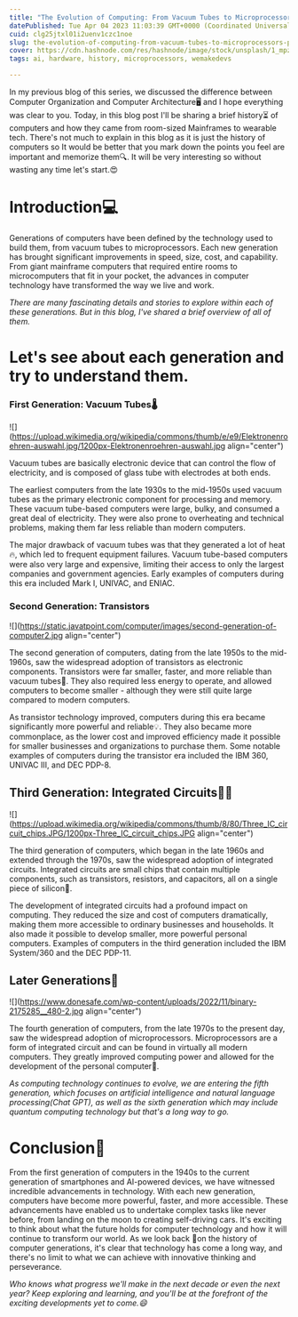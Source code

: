 ```yaml
---
title: "The Evolution of Computing: From Vacuum Tubes to Microprocessors (Part-2)"
datePublished: Tue Apr 04 2023 11:03:39 GMT+0000 (Coordinated Universal Time)
cuid: clg25jtxl01i2uenv1czc1noe
slug: the-evolution-of-computing-from-vacuum-tubes-to-microprocessors-part-2
cover: https://cdn.hashnode.com/res/hashnode/image/stock/unsplash/1_mpz-9ssjQ/upload/b1ebbf9f4a090ee4c1af90bd7aee0abc.jpeg
tags: ai, hardware, history, microprocessors, wemakedevs

---
```


In my previous blog of this series, we discussed the difference between Computer Organization and Computer Architecture🖥️ and I hope everything was clear to you. Today, in this blog post I'll be sharing a brief history⏳ of computers and how they came from room-sized Mainframes to wearable tech. There's not much to explain in this blog as it is just the history of computers so It would be better that you mark down the points you feel are important and memorize them🔍. It will be very interesting so without wasting any time let's start.😍

# Introduction💻

Generations of computers have been defined by the technology used to build them, from vacuum tubes to microprocessors. Each new generation has brought significant improvements in speed, size, cost, and capability. From giant mainframe computers that required entire rooms to microcomputers that fit in your pocket, the advances in computer technology have transformed the way we live and work.

*There are many fascinating details and stories to explore within each of these generations. But in this blog, I've shared a brief overview of all of them.*

# Let's see about each generation and try to understand them.

### **First Generation: Vacuum Tubes**🌡️

![](https://upload.wikimedia.org/wikipedia/commons/thumb/e/e9/Elektronenroehren-auswahl.jpg/1200px-Elektronenroehren-auswahl.jpg align="center")

Vacuum tubes are basically electronic device that can control the flow of electricity, and is composed of glass tube with electrodes at both ends.

The earliest computers from the late 1930s to the mid-1950s used vacuum tubes as the primary electronic component for processing and memory. These vacuum tube-based computers were large, bulky, and consumed a great deal of electricity. They were also prone to overheating and technical problems, making them far less reliable than modern computers.

The major drawback of vacuum tubes was that they generated a lot of heat🔥, which led to frequent equipment failures. Vacuum tube-based computers were also very large and expensive, limiting their access to only the largest companies and government agencies. Early examples of computers during this era included Mark I, UNIVAC, and ENIAC.

### **Second Generation: Transistors**

![](https://static.javatpoint.com/computer/images/second-generation-of-computer2.jpg align="center")

The second generation of computers, dating from the late 1950s to the mid-1960s, saw the widespread adoption of transistors as electronic components. Transistors were far smaller, faster, and more reliable than vacuum tubes🚀. They also required less energy to operate, and allowed computers to become smaller - although they were still quite large compared to modern computers.

As transistor technology improved, computers during this era became significantly more powerful and reliable💡. They also became more commonplace, as the lower cost and improved efficiency made it possible for smaller businesses and organizations to purchase them. Some notable examples of computers during the transistor era included the IBM 360, UNIVAC III, and DEC PDP-8.

## Third Generation: Integrated Circuits🧑‍🔬

![](https://upload.wikimedia.org/wikipedia/commons/thumb/8/80/Three_IC_circuit_chips.JPG/1200px-Three_IC_circuit_chips.JPG align="center")

The third generation of computers, which began in the late 1960s and extended through the 1970s, saw the widespread adoption of integrated circuits. Integrated circuits are small chips that contain multiple components, such as transistors, resistors, and capacitors, all on a single piece of silicon🧬.

The development of integrated circuits had a profound impact on computing. They reduced the size and cost of computers dramatically, making them more accessible to ordinary businesses and households. It also made it possible to develop smaller, more powerful personal computers. Examples of computers in the third generation included the IBM System/360 and the DEC PDP-11.

## Later Generations💪

![](https://www.donesafe.com/wp-content/uploads/2022/11/binary-2175285__480-2.jpg align="center")

The fourth generation of computers, from the late 1970s to the present day, saw the widespread adoption of microprocessors. Microprocessors are a form of integrated circuit and can be found in virtually all modern computers. They greatly improved computing power and allowed for the development of the personal computer📱.

*As computing technology continues to evolve, we are entering the fifth generation, which focuses on artificial intelligence and natural language processing(Chat GPT), as well as the sixth generation which may include quantum computing technology but that's a long way to go.*

# Conclusion🌟

From the first generation of computers in the 1940s to the current generation of smartphones and AI-powered devices, we have witnessed incredible advancements in technology. With each new generation, computers have become more powerful, faster, and more accessible. These advancements have enabled us to undertake complex tasks like never before, from landing on the moon to creating self-driving cars. It's exciting to think about what the future holds for computer technology and how it will continue to transform our world. As we look back 🔭on the history of computer generations, it's clear that technology has come a long way, and there's no limit to what we can achieve with innovative thinking and perseverance.

*Who knows what progress we'll make in the next decade or even the next year? Keep exploring and learning, and you'll be at the forefront of the exciting developments yet to come.😄*